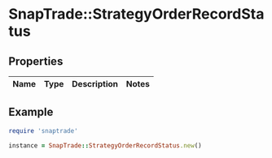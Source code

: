 # SnapTrade::StrategyOrderRecordStatus

## Properties

| Name | Type | Description | Notes |
| ---- | ---- | ----------- | ----- |

## Example

```ruby
require 'snaptrade'

instance = SnapTrade::StrategyOrderRecordStatus.new()
```

